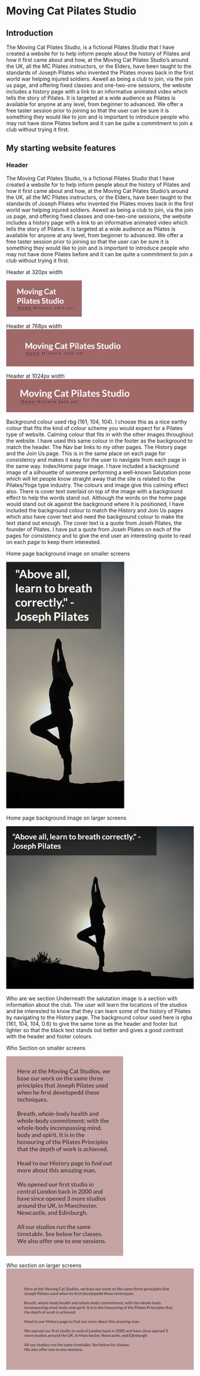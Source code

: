 # **Moving Cat Pilates Studio**
## **Introduction**
The Moving Cat Pilates Studio, is a fictional Pilates Studio that I have created a website for to help inform people about the history of Pilates and how it first came about and how, at the Moving Cat Pilates Studio’s around the UK, all the MC Pilates instructors, or the Elders, have been taught to the standards of Joseph Pilates who invented the Pilates moves back in the first world war helping injured soldiers. Aswell as being a club to join, via the join us page, and offering fixed classes and one-two-one sessions, the website includes a history page with a link to an informative animated video which tells the story of Pilates. It is targeted at a wide audience as Pilates is available for anyone at any level, from beginner to advanced. We offer a free taster session prior to joining so that the user can be sure it is something they would like to join and is important to introduce people who may not have done Pilates before and it can be quite a commitment to join a club without trying it first. 

## **My starting website features**
### **Header**
The Moving Cat Pilates Studio, is a fictional Pilates Studio that I have created a website for to help inform people about the history of Pilates and how it first came about and how, at the Moving Cat Pilates Studio’s around the UK, all the MC Pilates instructors, or the Elders, have been taught to the standards of Joseph Pilates who invented the Pilates moves back in the first world war helping injured soldiers. Aswell as being a club to join, via the join us page, and offering fixed classes and one-two-one sessions, the website includes a history page with a link to an informative animated video which tells the story of Pilates. It is targeted at a wide audience as Pilates is available for anyone at any level, from beginner to advanced. We offer a free taster session prior to joining so that the user can be sure it is something they would like to join and is important to introduce people who may not have done Pilates before and it can be quite a commitment to join a club without trying it first.

Header at 320px width

![Header at 320px width](assets/images/header-320px.png)

Header at 768px width
![Header at 768px width](assets/images/header-768px.png)

Header at 1024px width
![Header at 1024px width](assets/images/header-1024px.png)

Background colour used rbg (161, 104, 104). I choose this as a nice earthy colour that fits the kind of colour scheme you would expect for a Pilates type of website. Calming colour that fits in with the other images throughout the website.
I have used this same colour in the footer as the background to match the header.
The Nav bar links to my other pages. The History page and the Join Us page.
This is in the same place on each page for consistency and makes it easy for the user to navigate from each page in the same way.
Index/Home page image.
I have included a background image of a silhouette of someone performing a well-known Salutation pose which will let people know straight away that the site is related to the Pilates/Yoga type industry. The colours and image give this calming effect also.
There is cover text overlaid on top of the image with a background effect to help the words stand out. Although the words on the home page would stand out ok against the background where it is positioned, I have included the background colour to match the History and Join Us pages which also have cover text and need the background colour to make the text stand out enough.
The cover text is a quote from Joseh Pilates, the founder of Pilates. I have put a quote from Joseh Pilates on each of the pages for consistency and to give the end user an interesting quote to read on each page to keep them interested.

Home page background image on smaller screens


![salutation pose](assets/images/homepage-img.png)


Home page background image on larger screens

![salutation pose](<assets/images/homepage-img large.png>)


Who are we section
Underneath the salutation image is a section with information about the club. The user will learn the locations of the studios and be interested to know that they can learn some of the history of Pilates by navigating to the History page. 
The background colour used here is rgba (161, 104, 104, 0.6) to give the same tone as the header and footer but lighter so that the black text stands out better and gives a good contrast with the header and footer colours.

Who Section on smaller screens

![who-section-small](assets/images/who-section-small.png)

Who section on larger screens
![who-section-large](assets/images/who-section-large.png)
